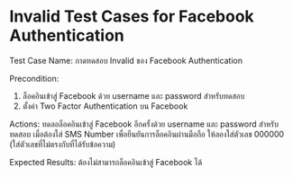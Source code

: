 # Invalid Test Cases for Facebook Authentication

Test Case Name: กาดทดสอบ Invalid ของ Facebook Authentication 

Precondition: 
1. ล็อคอินเข้าสู่ Facebook ด้วย username และ password สำหรับทดสอบ
2. ตั้งค่า Two Factor Authentication บน Facebook

Actions: ทดลอล็อคอินเข้าสู่ Facebook อีกครั้งด้วย username และ password สำหรับทดสอบ
เมื่อต้องใส่ SMS Number เพื่อยืนยันการล็อคอินผ่านมือถือ ให้ลองใส่ตัวเลข 000000 (ใส่ตัวเลขที่ไม่ตรงกับที่ได้รับข้อความ)

Expected Results: ต้องไม่สามารถล็อคอินเข้าสู่ Facebook ได้
